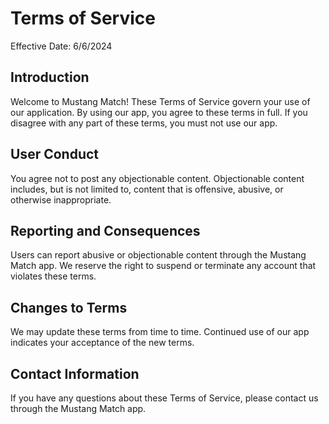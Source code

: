 # Terms of Service

Effective Date: 6/6/2024

## Introduction

Welcome to Mustang Match! These Terms of Service govern your use of our application. By using our app, you agree to these terms in full. If you disagree with any part of these terms, you must not use our app.

## User Conduct

You agree not to post any objectionable content. Objectionable content includes, but is not limited to, content that is offensive, abusive, or otherwise inappropriate.

## Reporting and Consequences

Users can report abusive or objectionable content through the Mustang Match app. We reserve the right to suspend or terminate any account that violates these terms.

## Changes to Terms

We may update these terms from time to time. Continued use of our app indicates your acceptance of the new terms.

## Contact Information

If you have any questions about these Terms of Service, please contact us through the Mustang Match app.
